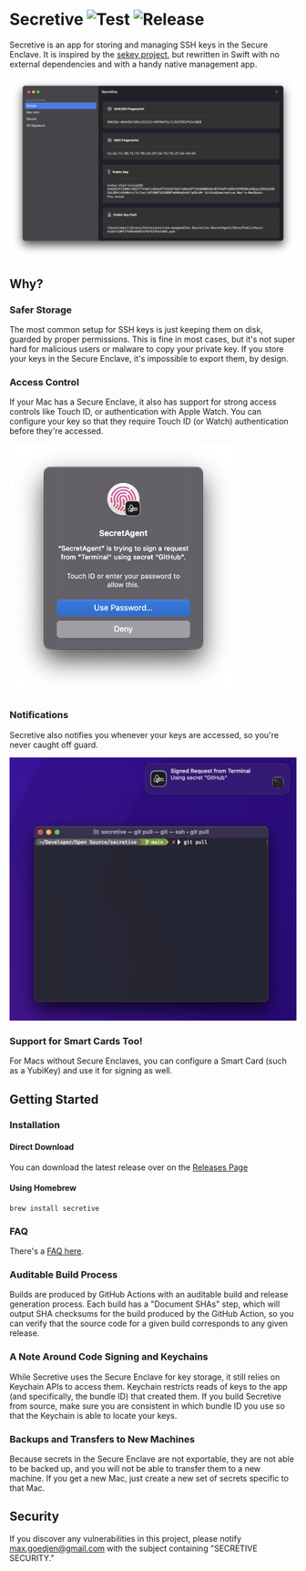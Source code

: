 # Secretive ![Test](https://github.com/maxgoedjen/secretive/workflows/Test/badge.svg) ![Release](https://github.com/maxgoedjen/secretive/workflows/Release/badge.svg)


Secretive is an app for storing and managing SSH keys in the Secure Enclave. It is inspired by the [sekey project](https://github.com/sekey/sekey), but rewritten in Swift with no external dependencies and with a handy native management app.

<img src="/.github/readme/app.png" alt="Screenshot of Secretive" width="600">


## Why?

### Safer Storage

The most common setup for SSH keys is just keeping them on disk, guarded by proper permissions. This is fine in most cases, but it's not super hard for malicious users or malware to copy your private key. If you store your keys in the Secure Enclave, it's impossible to export them, by design.

### Access Control

If your Mac has a Secure Enclave, it also has support for strong access controls like Touch ID, or authentication with Apple Watch. You can configure your key so that they require Touch ID (or Watch) authentication before they're accessed.

<img src="/.github/readme/touchid.png" alt="Screenshot of Secretive authenticating with Touch ID" width="400">

### Notifications

Secretive also notifies you whenever your keys are accessed, so you're never caught off guard.

<img src="/.github/readme/notification.png" alt="Screenshot of Secretive notifying the user" width="600">

### Support for Smart Cards Too!

For Macs without Secure Enclaves, you can configure a Smart Card (such as a YubiKey) and use it for signing as well.

## Getting Started

### Installation

#### Direct Download

You can download the latest release over on the [Releases Page](https://github.com/maxgoedjen/secretive/releases)

#### Using Homebrew

    brew install secretive

### FAQ

There's a [FAQ here](FAQ.md).

### Auditable Build Process

Builds are produced by GitHub Actions with an auditable build and release generation process. Each build has a "Document SHAs" step, which will output SHA checksums for the build produced by the GitHub Action, so you can verify that the source code for a given build corresponds to any given release.

### A Note Around Code Signing and Keychains

While Secretive uses the Secure Enclave for key storage, it still relies on Keychain APIs to access them. Keychain restricts reads of keys to the app (and specifically, the bundle ID) that created them. If you build Secretive from source, make sure you are consistent in which bundle ID you use so that the Keychain is able to locate your keys.

### Backups and Transfers to New Machines

Because secrets in the Secure Enclave are not exportable, they are not able to be backed up, and you will not be able to transfer them to a new machine. If you get a new Mac, just create a new set of secrets specific to that Mac.

## Security

If you discover any vulnerabilities in this project, please notify [max.goedjen@gmail.com](mailto:max.goedjen@gmail.com) with the subject containing "SECRETIVE SECURITY."
